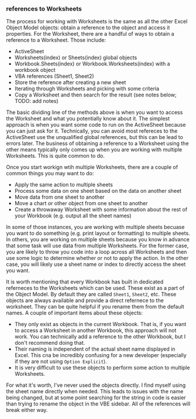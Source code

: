 ### references to Worksheets

The process for working with Worksheets is the same as all the other Excel Object Model objects: obtain a reference to the object and access it properties.  For the Worksheet, there are a handful of ways to obtain a reference to a Worksheet.  Those include:

* ActiveSheet
* Worksheets(index) or Sheets(index) global objects
* Workbook.Sheets(index) or Workbook.Worksheets(index) with a workbook object
* VBA references (Sheet1, Sheet2)
* Store the reference after creating a new sheet
* Iterating through Worksheets and picking with some criteria
* Copy a Worksheet and then search for the result (see notes below; TODO: add notes)

The basic dividing line of the methods above is when you want to access the Worksheet and what you potentially know about it.  The simplest approach is when you want some code to run on the ActiveSheet because you can just ask for it.  Technically, you can avoid most refereces to the ActiveSheet use the unqualified global references, but this can be lead to errors later.  The business of obtaining a reference to a Worksheet using the other means typically only comes up when you are working with multiple Worksheets.  This is quite common to do.

Once you start workign wtih multiple Worksheets, there are a couple of common things you may want to do:

* Apply the same action to multiple sheets
* Process some data on one sheet based on the data on another sheet
* Move data from one sheet to another
* Move a chart or other object from one sheet to another
* Create a throwaway Worksheet with some information about the rest of your Workbook (e.g. output all the sheet names)

In some of those instances, you are working with multiple sheets becuase you want to do something (e.g. print layout or formatting) to multiple sheets.  In others, you are working on multiple sheets because you know in advance that some task will use data from multiple Worksheets.  For the former case, you are likely to throw you code into a loop across all Worksheets and then use some logic to determine whether or not to apply the action.  In the other case, you will likely use a sheet name or index to directly access the sheet you want.

It is worth mentioning that every Workbook has built in dedicated referneces to the Worksheets which can be used.  These exist as a part of the Object Model.  By default they are called `Sheet1`, `Sheet2`, etc.  These objects are always available and provide a direct refernece to the worksheet.  They can be quite helpful if you rename them from the default names.  A couple of important items about these objects:

* They only exist as objects in the current Workbook.  That is, if you want to access a Worksheet in another Workbook, this approach will not work.  You can technically add a reference to the other Workbook, but I don't recommend doing that.
* Their naming is independent of the actual sheet name displayed in Excel. This cna be incredibly confusing for a new developer (especially if they are not using `Option Explicit`).
* It is very difficult to use these objects to perform some action to multiple Worksheets.

For what it's worth, I've never used the objects directly.  I find myself using the sheet name directly when needed.  This leads to issues with the name being changed, but at some point searching for the string in code is easier than trying to rename the object in the VBE sidebar.  All of the references will break either way.
